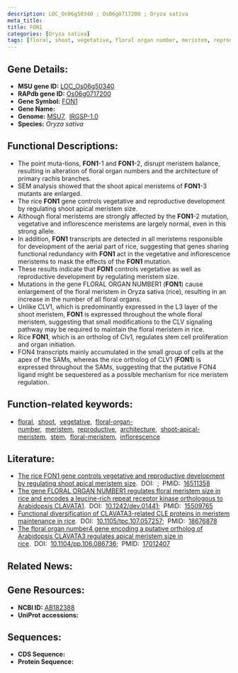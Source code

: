 ```yaml
---
description: LOC_Os06g50340 ; Os06g0717200 ; Oryza sativa
meta_title:
title: FON1
categories: [Oryza sativa]
tags: [floral, shoot, vegetative, floral organ number, meristem, reproductive, architecture, shoot apical meristem, stem, floral meristem, inflorescence]
---
```


## Gene Details:
- **MSU gene ID:** [LOC_Os06g50340](http://rice.uga.edu/cgi-bin/ORF_infopage.cgi?orf=LOC_Os06g50340)  
- **RAPdb gene ID:** [Os06g0717200](https://rapdb.dna.affrc.go.jp/locus/?name=Os06g0717200)  
- **Gene Symbol:** <u>FON1</u>
- **Gene Name:**
- **Genome:**  [MSU7](http://rice.uga.edu/),&nbsp;&nbsp;[IRGSP-1.0](https://rapdb.dna.affrc.go.jp/download/irgsp1.html)
- **Species:** *Oryza sativa*

## Functional Descriptions:
   - The point muta-tions, **FON1**-1 and **FON1**-2, disrupt meristem balance, resulting in alteration of floral organ numbers and the architecture of primary rachis branches.
   - SEM analysis showed that the shoot apical meristems of **FON1**-3 mutants are enlarged.
   - The rice **FON1** gene controls vegetative and reproductive development by regulating shoot apical meristem size.
   - Although floral meristems are strongly affected by the **FON1**-2 mutation, vegetative and inflorescence meristems are largely normal, even in this strong allele.
   - In addition, **FON1** transcripts are detected in all meristems responsible for development of the aerial part of rice, suggesting that genes sharing functional redundancy with **FON1** act in the vegetative and inflorescence meristems to mask the effects of the **FON1** mutation.
   - These results indicate that **FON1** controls vegetative as well as reproductive development by regulating meristem size.
   - Mutations in the gene FLORAL ORGAN NUMBER1 (**FON1**) cause enlargement of the floral meristem in Oryza sativa (rice), resulting in an increase in the number of all floral organs.
   - Unlike CLV1, which is predominantly expressed in the L3 layer of the shoot meristem, **FON1** is expressed throughout the whole floral meristem, suggesting that small modifications to the CLV signaling pathway may be required to maintain the floral meristem in rice.
   - Rice **FON1**, which is an ortholog of Clv1, regulates stem cell proliferation and organ initiation.
   - FON4 transcripts mainly accumulated in the small group of cells at the apex of the SAMs, whereas the rice ortholog of CLV1 (**FON1**) is expressed throughout the SAMs, suggesting that the putative FON4 ligand might be sequestered as a possible mechanism for rice meristem regulation.

## Function-related keywords:
   - [floral](/tags/floral/),&nbsp;&nbsp;[shoot](/tags/shoot/),&nbsp;&nbsp;[vegetative](/tags/vegetative/),&nbsp;&nbsp;[floral-organ-number](/tags/floral-organ-number/),&nbsp;&nbsp;[meristem](/tags/meristem/),&nbsp;&nbsp;[reproductive](/tags/reproductive/),&nbsp;&nbsp;[architecture](/tags/architecture/),&nbsp;&nbsp;[shoot-apical-meristem](/tags/shoot-apical-meristem/),&nbsp;&nbsp;[stem](/tags/stem/),&nbsp;&nbsp;[floral-meristem](/tags/floral-meristem/),&nbsp;&nbsp;[inflorescence](/tags/inflorescence/)

## Literature:
   - [The rice FON1 gene controls vegetative and reproductive development by regulating shoot apical meristem size](https://www.doi.org/).&nbsp;&nbsp;DOI:&nbsp;&nbsp;[](https://www.doi.org/);&nbsp;&nbsp;PMID:&nbsp;&nbsp;[16511358](https://pubmed.ncbi.nlm.nih.gov/16511358/)
   - [The gene FLORAL ORGAN NUMBER1 regulates floral meristem size in rice and encodes a leucine-rich repeat receptor kinase orthologous to Arabidopsis CLAVATA1](https://www.doi.org/10.1242/dev.01441).&nbsp;&nbsp;DOI:&nbsp;&nbsp;[10.1242/dev.01441](https://www.doi.org/10.1242/dev.01441);&nbsp;&nbsp;PMID:&nbsp;&nbsp;[15509765](https://pubmed.ncbi.nlm.nih.gov/15509765/)
   - [Functional diversification of CLAVATA3-related CLE proteins in meristem maintenance in rice](https://www.doi.org/10.1105/tpc.107.057257).&nbsp;&nbsp;DOI:&nbsp;&nbsp;[10.1105/tpc.107.057257](https://www.doi.org/10.1105/tpc.107.057257);&nbsp;&nbsp;PMID:&nbsp;&nbsp;[18676878](https://pubmed.ncbi.nlm.nih.gov/18676878/)
   - [The floral organ number4 gene encoding a putative ortholog of Arabidopsis CLAVATA3 regulates apical meristem size in rice](https://www.doi.org/10.1104/pp.106.086736).&nbsp;&nbsp;DOI:&nbsp;&nbsp;[10.1104/pp.106.086736](https://www.doi.org/10.1104/pp.106.086736);&nbsp;&nbsp;PMID:&nbsp;&nbsp;[17012407](https://pubmed.ncbi.nlm.nih.gov/17012407/)

## Related News:

## Gene Resources:
- **NCBI ID:**  [AB182388](http://www.ncbi.nlm.nih.gov/nuccore/AB182388)
- **UniProt accessions:** [](https://www.uniprot.org/uniprotkb//entry)

## Sequences:
- **CDS Sequence:**
- **Protein Sequence:**
